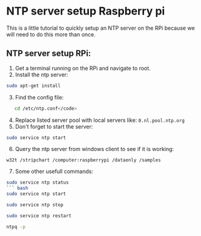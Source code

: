 # NTP server setup Raspberry pi
This is a little tutorial to quickly setup an NTP server on the RPi because we will need to do this more than once.

## NTP server setup RPi:

1. Get a terminal running on the RPi and navigate to root.
2. Install the ntp server:
``` bash
sudo apt-get install
```
3. Find the config file:
 ``` bash
    cd /etc/ntp.conf</code>
 ```
4. Replace listed server pool with local servers like: 
<code>0.nl.pool.ntp.org </code>
5. Don't forget to start the server:
```bash
sudo service ntp start    
```

6. Query the ntp server from windows client to see if it is working:
```shell
w32t /stripchart /computer:raspberrypi /dataonly /samples
```

7. Some other usefull commands:
``` bash
sudo service ntp status
``` bash
sudo service ntp start
```
``` bash
sudo service ntp stop
```
``` bash
sudo service ntp restart
```
```bash
ntpq -p
```

